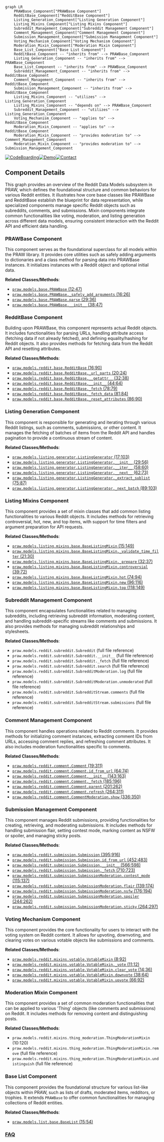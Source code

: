 ```mermaid
graph LR
    PRAWBase_Component["PRAWBase Component"]
    RedditBase_Component["RedditBase Component"]
    Listing_Generation_Component["Listing Generation Component"]
    Listing_Mixins_Component["Listing Mixins Component"]
    Subreddit_Management_Component["Subreddit Management Component"]
    Comment_Management_Component["Comment Management Component"]
    Submission_Management_Component["Submission Management Component"]
    Voting_Mechanism_Component["Voting Mechanism Component"]
    Moderation_Mixin_Component["Moderation Mixin Component"]
    Base_List_Component["Base List Component"]
    RedditBase_Component -- "inherits from" --> PRAWBase_Component
    Listing_Generation_Component -- "inherits from" --> PRAWBase_Component
    Base_List_Component -- "inherits from" --> PRAWBase_Component
    Subreddit_Management_Component -- "inherits from" --> RedditBase_Component
    Comment_Management_Component -- "inherits from" --> RedditBase_Component
    Submission_Management_Component -- "inherits from" --> RedditBase_Component
    Listing_Mixins_Component -- "utilizes" --> Listing_Generation_Component
    Listing_Mixins_Component -- "depends on" --> PRAWBase_Component
    Subreddit_Management_Component -- "utilizes" --> Listing_Generation_Component
    Voting_Mechanism_Component -- "applies to" --> RedditBase_Component
    Moderation_Mixin_Component -- "applies to" --> RedditBase_Component
    Moderation_Mixin_Component -- "provides moderation to" --> Comment_Management_Component
    Moderation_Mixin_Component -- "provides moderation to" --> Submission_Management_Component
```
[![CodeBoarding](https://img.shields.io/badge/Generated%20by-CodeBoarding-9cf?style=flat-square)](https://github.com/CodeBoarding/CodeBoarding)[![Demo](https://img.shields.io/badge/Try%20our-Demo-blue?style=flat-square)](https://www.codeboarding.org/demo)[![Contact](https://img.shields.io/badge/Contact%20us%20-%20contact@codeboarding.org-lightgrey?style=flat-square)](mailto:contact@codeboarding.org)

## Component Details

This graph provides an overview of the Reddit Data Models subsystem in PRAW, which defines the foundational structure and common behaviors for various Reddit entities. It illustrates how core base classes like PRAWBase and RedditBase establish the blueprint for data representation, while specialized components manage specific Reddit objects such as subreddits, comments, and submissions. Mixin components integrate common functionalities like voting, moderation, and listing generation across different data models, ensuring consistent interaction with the Reddit API and efficient data handling.

### PRAWBase Component
This component serves as the foundational superclass for all models within the PRAW library. It provides core utilities such as safely adding arguments to dictionaries and a class method for parsing data into PRAWBase instances. It initializes instances with a Reddit object and optional initial data.


**Related Classes/Methods**:

- <a href="https://github.com/praw-dev/praw/blob/master/praw/models/base.py#L12-L47" target="_blank" rel="noopener noreferrer">`praw.models.base.PRAWBase` (12:47)</a>
- <a href="https://github.com/praw-dev/praw/blob/master/praw/models/base.py#L16-L26" target="_blank" rel="noopener noreferrer">`praw.models.base.PRAWBase._safely_add_arguments` (16:26)</a>
- <a href="https://github.com/praw-dev/praw/blob/master/praw/models/base.py#L29-L36" target="_blank" rel="noopener noreferrer">`praw.models.base.PRAWBase.parse` (29:36)</a>
- <a href="https://github.com/praw-dev/praw/blob/master/praw/models/base.py#L38-L47" target="_blank" rel="noopener noreferrer">`praw.models.base.PRAWBase.__init__` (38:47)</a>


### RedditBase Component
Building upon PRAWBase, this component represents actual Reddit objects. It includes functionalities for parsing URLs, handling attribute access (fetching data if not already fetched), and defining equality/hashing for Reddit objects. It also provides methods for fetching data from the Reddit API and resetting attributes.


**Related Classes/Methods**:

- <a href="https://github.com/praw-dev/praw/blob/master/praw/models/reddit/base.py#L16-L90" target="_blank" rel="noopener noreferrer">`praw.models.reddit.base.RedditBase` (16:90)</a>
- <a href="https://github.com/praw-dev/praw/blob/master/praw/models/reddit/base.py#L20-L24" target="_blank" rel="noopener noreferrer">`praw.models.reddit.base.RedditBase._url_parts` (20:24)</a>
- <a href="https://github.com/praw-dev/praw/blob/master/praw/models/reddit/base.py#L32-L38" target="_blank" rel="noopener noreferrer">`praw.models.reddit.base.RedditBase.__getattr__` (32:38)</a>
- <a href="https://github.com/praw-dev/praw/blob/master/praw/models/reddit/base.py#L44-L64" target="_blank" rel="noopener noreferrer">`praw.models.reddit.base.RedditBase.__init__` (44:64)</a>
- <a href="https://github.com/praw-dev/praw/blob/master/praw/models/reddit/base.py#L78-L79" target="_blank" rel="noopener noreferrer">`praw.models.reddit.base.RedditBase._fetch` (78:79)</a>
- <a href="https://github.com/praw-dev/praw/blob/master/praw/models/reddit/base.py#L81-L84" target="_blank" rel="noopener noreferrer">`praw.models.reddit.base.RedditBase._fetch_data` (81:84)</a>
- <a href="https://github.com/praw-dev/praw/blob/master/praw/models/reddit/base.py#L86-L90" target="_blank" rel="noopener noreferrer">`praw.models.reddit.base.RedditBase._reset_attributes` (86:90)</a>


### Listing Generation Component
This component is responsible for generating and iterating through various Reddit listings, such as comments, submissions, or other content. It manages the fetching of batches of items from the Reddit API and handles pagination to provide a continuous stream of content.


**Related Classes/Methods**:

- <a href="https://github.com/praw-dev/praw/blob/master/praw/models/listing/generator.py#L17-L103" target="_blank" rel="noopener noreferrer">`praw.models.listing.generator.ListingGenerator` (17:103)</a>
- <a href="https://github.com/praw-dev/praw/blob/master/praw/models/listing/generator.py#L29-L56" target="_blank" rel="noopener noreferrer">`praw.models.listing.generator.ListingGenerator.__init__` (29:56)</a>
- <a href="https://github.com/praw-dev/praw/blob/master/praw/models/listing/generator.py#L58-L60" target="_blank" rel="noopener noreferrer">`praw.models.listing.generator.ListingGenerator.__iter__` (58:60)</a>
- <a href="https://github.com/praw-dev/praw/blob/master/praw/models/listing/generator.py#L62-L73" target="_blank" rel="noopener noreferrer">`praw.models.listing.generator.ListingGenerator.__next__` (62:73)</a>
- <a href="https://github.com/praw-dev/praw/blob/master/praw/models/listing/generator.py#L75-L87" target="_blank" rel="noopener noreferrer">`praw.models.listing.generator.ListingGenerator._extract_sublist` (75:87)</a>
- <a href="https://github.com/praw-dev/praw/blob/master/praw/models/listing/generator.py#L89-L103" target="_blank" rel="noopener noreferrer">`praw.models.listing.generator.ListingGenerator._next_batch` (89:103)</a>


### Listing Mixins Component
This component provides a set of mixin classes that add common listing functionalities to various Reddit objects. It includes methods for retrieving controversial, hot, new, and top items, with support for time filters and argument preparation for API requests.


**Related Classes/Methods**:

- <a href="https://github.com/praw-dev/praw/blob/master/praw/models/listing/mixins/base.py#L15-L149" target="_blank" rel="noopener noreferrer">`praw.models.listing.mixins.base.BaseListingMixin` (15:149)</a>
- <a href="https://github.com/praw-dev/praw/blob/master/praw/models/listing/mixins/base.py#L21-L30" target="_blank" rel="noopener noreferrer">`praw.models.listing.mixins.base.BaseListingMixin._validate_time_filter` (21:30)</a>
- <a href="https://github.com/praw-dev/praw/blob/master/praw/models/listing/mixins/base.py#L32-L37" target="_blank" rel="noopener noreferrer">`praw.models.listing.mixins.base.BaseListingMixin._prepare` (32:37)</a>
- <a href="https://github.com/praw-dev/praw/blob/master/praw/models/listing/mixins/base.py#L39-L72" target="_blank" rel="noopener noreferrer">`praw.models.listing.mixins.base.BaseListingMixin.controversial` (39:72)</a>
- <a href="https://github.com/praw-dev/praw/blob/master/praw/models/listing/mixins/base.py#L74-L94" target="_blank" rel="noopener noreferrer">`praw.models.listing.mixins.base.BaseListingMixin.hot` (74:94)</a>
- <a href="https://github.com/praw-dev/praw/blob/master/praw/models/listing/mixins/base.py#L96-L116" target="_blank" rel="noopener noreferrer">`praw.models.listing.mixins.base.BaseListingMixin.new` (96:116)</a>
- <a href="https://github.com/praw-dev/praw/blob/master/praw/models/listing/mixins/base.py#L118-L149" target="_blank" rel="noopener noreferrer">`praw.models.listing.mixins.base.BaseListingMixin.top` (118:149)</a>


### Subreddit Management Component
This component encapsulates functionalities related to managing subreddits, including retrieving subreddit information, moderating content, and handling subreddit-specific streams like comments and submissions. It also provides methods for managing subreddit relationships and stylesheets.


**Related Classes/Methods**:

- `praw.models.reddit.subreddit.Subreddit` (full file reference)
- `praw.models.reddit.subreddit.Subreddit.__init__` (full file reference)
- `praw.models.reddit.subreddit.Subreddit._fetch` (full file reference)
- `praw.models.reddit.subreddit.Subreddit.search` (full file reference)
- `praw.models.reddit.subreddit.SubredditModeration.log` (full file reference)
- `praw.models.reddit.subreddit.SubredditModeration.unmoderated` (full file reference)
- `praw.models.reddit.subreddit.SubredditStream.comments` (full file reference)
- `praw.models.reddit.subreddit.SubredditStream.submissions` (full file reference)


### Comment Management Component
This component handles operations related to Reddit comments. It provides methods for initializing comment instances, extracting comment IDs from URLs, accessing comment replies, and refreshing comment attributes. It also includes moderation functionalities specific to comments.


**Related Classes/Methods**:

- <a href="https://github.com/praw-dev/praw/blob/master/praw/models/reddit/comment.py#L19-L311" target="_blank" rel="noopener noreferrer">`praw.models.reddit.comment.Comment` (19:311)</a>
- <a href="https://github.com/praw-dev/praw/blob/master/praw/models/reddit/comment.py#L64-L74" target="_blank" rel="noopener noreferrer">`praw.models.reddit.comment.Comment.id_from_url` (64:74)</a>
- <a href="https://github.com/praw-dev/praw/blob/master/praw/models/reddit/comment.py#L143-L163" target="_blank" rel="noopener noreferrer">`praw.models.reddit.comment.Comment.__init__` (143:163)</a>
- <a href="https://github.com/praw-dev/praw/blob/master/praw/models/reddit/comment.py#L185-L196" target="_blank" rel="noopener noreferrer">`praw.models.reddit.comment.Comment._fetch` (185:196)</a>
- <a href="https://github.com/praw-dev/praw/blob/master/praw/models/reddit/comment.py#L201-L262" target="_blank" rel="noopener noreferrer">`praw.models.reddit.comment.Comment.parent` (201:262)</a>
- <a href="https://github.com/praw-dev/praw/blob/master/praw/models/reddit/comment.py#L264-L311" target="_blank" rel="noopener noreferrer">`praw.models.reddit.comment.Comment.refresh` (264:311)</a>
- <a href="https://github.com/praw-dev/praw/blob/master/praw/models/reddit/comment.py#L336-L350" target="_blank" rel="noopener noreferrer">`praw.models.reddit.comment.CommentModeration.show` (336:350)</a>


### Submission Management Component
This component manages Reddit submissions, providing functionalities for creating, retrieving, and moderating submissions. It includes methods for handling submission flair, setting contest mode, marking content as NSFW or spoiler, and managing sticky posts.


**Related Classes/Methods**:

- <a href="https://github.com/praw-dev/praw/blob/master/praw/models/reddit/submission.py#L395-L916" target="_blank" rel="noopener noreferrer">`praw.models.reddit.submission.Submission` (395:916)</a>
- <a href="https://github.com/praw-dev/praw/blob/master/praw/models/reddit/submission.py#L452-L483" target="_blank" rel="noopener noreferrer">`praw.models.reddit.submission.Submission.id_from_url` (452:483)</a>
- <a href="https://github.com/praw-dev/praw/blob/master/praw/models/reddit/submission.py#L566-L598" target="_blank" rel="noopener noreferrer">`praw.models.reddit.submission.Submission.__init__` (566:598)</a>
- <a href="https://github.com/praw-dev/praw/blob/master/praw/models/reddit/submission.py#L710-L723" target="_blank" rel="noopener noreferrer">`praw.models.reddit.submission.Submission._fetch` (710:723)</a>
- <a href="https://github.com/praw-dev/praw/blob/master/praw/models/reddit/submission.py#L115-L137" target="_blank" rel="noopener noreferrer">`praw.models.reddit.submission.SubmissionModeration.contest_mode` (115:137)</a>
- <a href="https://github.com/praw-dev/praw/blob/master/praw/models/reddit/submission.py#L139-L174" target="_blank" rel="noopener noreferrer">`praw.models.reddit.submission.SubmissionModeration.flair` (139:174)</a>
- <a href="https://github.com/praw-dev/praw/blob/master/praw/models/reddit/submission.py#L176-L194" target="_blank" rel="noopener noreferrer">`praw.models.reddit.submission.SubmissionModeration.nsfw` (176:194)</a>
- <a href="https://github.com/praw-dev/praw/blob/master/praw/models/reddit/submission.py#L244-L262" target="_blank" rel="noopener noreferrer">`praw.models.reddit.submission.SubmissionModeration.spoiler` (244:262)</a>
- <a href="https://github.com/praw-dev/praw/blob/master/praw/models/reddit/submission.py#L264-L297" target="_blank" rel="noopener noreferrer">`praw.models.reddit.submission.SubmissionModeration.sticky` (264:297)</a>


### Voting Mechanism Component
This component provides the core functionality for users to interact with the voting system on Reddit content. It allows for upvoting, downvoting, and clearing votes on various votable objects like submissions and comments.


**Related Classes/Methods**:

- <a href="https://github.com/praw-dev/praw/blob/master/praw/models/reddit/mixins/votable.py#L8-L92" target="_blank" rel="noopener noreferrer">`praw.models.reddit.mixins.votable.VotableMixin` (8:92)</a>
- <a href="https://github.com/praw-dev/praw/blob/master/praw/models/reddit/mixins/votable.py#L11-L12" target="_blank" rel="noopener noreferrer">`praw.models.reddit.mixins.votable.VotableMixin._vote` (11:12)</a>
- <a href="https://github.com/praw-dev/praw/blob/master/praw/models/reddit/mixins/votable.py#L14-L36" target="_blank" rel="noopener noreferrer">`praw.models.reddit.mixins.votable.VotableMixin.clear_vote` (14:36)</a>
- <a href="https://github.com/praw-dev/praw/blob/master/praw/models/reddit/mixins/votable.py#L38-L64" target="_blank" rel="noopener noreferrer">`praw.models.reddit.mixins.votable.VotableMixin.downvote` (38:64)</a>
- <a href="https://github.com/praw-dev/praw/blob/master/praw/models/reddit/mixins/votable.py#L66-L92" target="_blank" rel="noopener noreferrer">`praw.models.reddit.mixins.votable.VotableMixin.upvote` (66:92)</a>


### Moderation Mixin Component
This component provides a set of common moderation functionalities that can be applied to various 'Thing' objects (like comments and submissions) on Reddit. It includes methods for removing content and distinguishing posts.


**Related Classes/Methods**:

- `praw.models.reddit.mixins.thing_moderation.ThingModerationMixin` (10:120)
- `praw.models.reddit.mixins.thing_moderation.ThingModerationMixin.remove` (full file reference)
- `praw.models.reddit.mixins.thing_moderation.ThingModerationMixin.undistinguish` (full file reference)


### Base List Component
This component provides the foundational structure for various list-like objects within PRAW, such as lists of drafts, moderated items, redditors, or trophies. It extends `PRAWBase` to offer common functionalities for managing collections of Reddit entities.


**Related Classes/Methods**:

- <a href="https://github.com/praw-dev/praw/blob/master/praw/models/list/base.py#L15-L54" target="_blank" rel="noopener noreferrer">`praw.models.list.base.BaseList` (15:54)</a>




### [FAQ](https://github.com/CodeBoarding/GeneratedOnBoardings/tree/main?tab=readme-ov-file#faq)